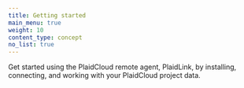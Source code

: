 ```yaml
---
title: Getting started
main_menu: true
weight: 10
content_type: concept
no_list: true
---
```


Get started using the PlaidCloud remote agent, PlaidLink, by installing, connecting, and working with your PlaidCloud project data.
